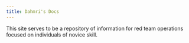 ```yaml
---
title: Dahmri's Docs
---
```


This site serves to be a repository of information for red team operations focused on individuals of novice skill.
